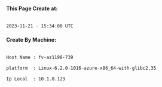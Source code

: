 
   
#### This Page Create at:

```bash

2023-11-21 - 15:34:00 UTC

```

#### Create By Machine:

```bash

Host Name : fv-az1198-739

platform  : Linux-6.2.0-1016-azure-x86_64-with-glibc2.35

Ip Local  : 10.1.0.123

```

